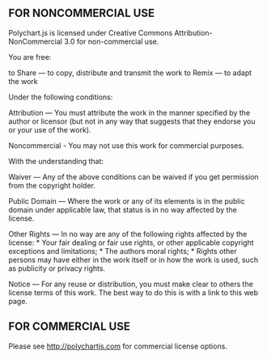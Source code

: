 ## FOR NONCOMMERCIAL USE

Polychart.js is licensed under Creative Commons Attribution-NonCommercial 3.0
for non-commercial use.

You are free:

  to Share — to copy, distribute and transmit the work
  to Remix — to adapt the work

Under the following conditions: 

  Attribution — You must attribute the work in the manner specified by the author
  or licensor (but not in any way that suggests that they endorse you or your use
  of the work).

  Noncommercial - You may not use this work for commercial purposes.

With the understanding that:

  Waiver — Any of the above conditions can be waived if you get permission from the copyright holder.

  Public Domain — Where the work or any of its elements is in the public domain under applicable law, that status is in no way affected by the license.

  Other Rights — In no way are any of the following rights affected by the license:
    * Your fair dealing or fair use rights, or other applicable copyright exceptions and limitations;
    * The authors moral rights;
    * Rights other persons may have either in the work itself or in how the work is used, such as publicity or privacy rights.

Notice — For any reuse or distribution, you must make clear to others the license terms of this work. The best way to do this is with a link to this web page.

## FOR COMMERCIAL USE

Please see http://polychartjs.com for commercial license options.
